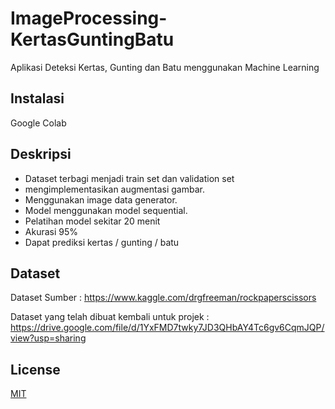 # ImageProcessing-KertasGuntingBatu
Aplikasi Deteksi Kertas, Gunting dan Batu menggunakan Machine Learning

## Instalasi
Google Colab

## Deskripsi
- Dataset terbagi menjadi train set dan validation set
- mengimplementasikan augmentasi gambar.
- Menggunakan image data generator.
- Model menggunakan model sequential.
- Pelatihan model sekitar 20 menit
- Akurasi 95%
- Dapat prediksi kertas / gunting / batu

## Dataset

Dataset Sumber :
https://www.kaggle.com/drgfreeman/rockpaperscissors

Dataset yang telah dibuat kembali untuk projek :
https://drive.google.com/file/d/1YxFMD7twky7JD3QHbAY4Tc6gv6CqmJQP/view?usp=sharing

## License
[MIT](https://choosealicense.com/licenses/mit/)



